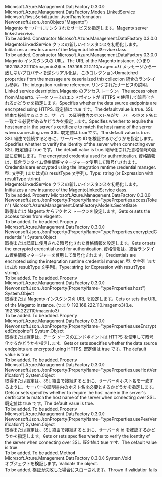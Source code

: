 <Type Name="MagentoLinkedService" FullName="Microsoft.Azure.Management.DataFactory.Models.MagentoLinkedService">
  <TypeSignature Language="C#" Value="public class MagentoLinkedService : Microsoft.Azure.Management.DataFactory.Models.LinkedService" />
  <TypeSignature Language="ILAsm" Value=".class public auto ansi beforefieldinit MagentoLinkedService extends Microsoft.Azure.Management.DataFactory.Models.LinkedService" />
  <TypeSignature Language="DocId" Value="T:Microsoft.Azure.Management.DataFactory.Models.MagentoLinkedService" />
  <TypeSignature Language="VB.NET" Value="Public Class MagentoLinkedService&#xA;Inherits LinkedService" />
  <TypeSignature Language="F#" Value="type MagentoLinkedService = class&#xA;    inherit LinkedService" />
  <AssemblyInfo>
    <AssemblyName>Microsoft.Azure.Management.DataFactory</AssemblyName>
    <AssemblyVersion>0.3.0.0</AssemblyVersion>
  </AssemblyInfo>
  <Base>
    <BaseTypeName>Microsoft.Azure.Management.DataFactory.Models.LinkedService</BaseTypeName>
  </Base>
  <Interfaces />
  <Attributes>
    <Attribute>
      <AttributeName>Microsoft.Rest.Serialization.JsonTransformation</AttributeName>
    </Attribute>
    <Attribute>
      <AttributeName>Newtonsoft.Json.JsonObject("Magento")</AttributeName>
    </Attribute>
  </Attributes>
  <Docs>
    <summary>
            <span data-ttu-id="daa4f-101">Magento サーバーにリンクされたサービスを指定します。</span><span class="sxs-lookup"><span data-stu-id="daa4f-101">Magento server linked service.</span></span>
            </summary>
    <remarks>To be added.</remarks>
  </Docs>
  <Members>
    <Member MemberName=".ctor">
      <MemberSignature Language="C#" Value="public MagentoLinkedService ();" />
      <MemberSignature Language="ILAsm" Value=".method public hidebysig specialname rtspecialname instance void .ctor() cil managed" />
      <MemberSignature Language="DocId" Value="M:Microsoft.Azure.Management.DataFactory.Models.MagentoLinkedService.#ctor" />
      <MemberSignature Language="VB.NET" Value="Public Sub New ()" />
      <MemberType>Constructor</MemberType>
      <AssemblyInfo>
        <AssemblyName>Microsoft.Azure.Management.DataFactory</AssemblyName>
        <AssemblyVersion>0.3.0.0</AssemblyVersion>
      </AssemblyInfo>
      <Parameters />
      <Docs>
        <summary>
            <span data-ttu-id="daa4f-102">MagentoLinkedService クラスの新しいインスタンスを初期化します。</span><span class="sxs-lookup"><span data-stu-id="daa4f-102">Initializes a new instance of the MagentoLinkedService class.</span></span>
            </summary>
        <remarks>To be added.</remarks>
      </Docs>
    </Member>
    <Member MemberName=".ctor">
      <MemberSignature Language="C#" Value="public MagentoLinkedService (object host, System.Collections.Generic.IDictionary&lt;string,object&gt; additionalProperties = null, Microsoft.Azure.Management.DataFactory.Models.IntegrationRuntimeReference connectVia = null, string description = null, Microsoft.Azure.Management.DataFactory.Models.SecretBase accessToken = null, object useEncryptedEndpoints = null, object useHostVerification = null, object usePeerVerification = null, object encryptedCredential = null);" />
      <MemberSignature Language="ILAsm" Value=".method public hidebysig specialname rtspecialname instance void .ctor(object host, class System.Collections.Generic.IDictionary`2&lt;string, object&gt; additionalProperties, class Microsoft.Azure.Management.DataFactory.Models.IntegrationRuntimeReference connectVia, string description, class Microsoft.Azure.Management.DataFactory.Models.SecretBase accessToken, object useEncryptedEndpoints, object useHostVerification, object usePeerVerification, object encryptedCredential) cil managed" />
      <MemberSignature Language="DocId" Value="M:Microsoft.Azure.Management.DataFactory.Models.MagentoLinkedService.#ctor(System.Object,System.Collections.Generic.IDictionary{System.String,System.Object},Microsoft.Azure.Management.DataFactory.Models.IntegrationRuntimeReference,System.String,Microsoft.Azure.Management.DataFactory.Models.SecretBase,System.Object,System.Object,System.Object,System.Object)" />
      <MemberSignature Language="VB.NET" Value="Public Sub New (host As Object, Optional additionalProperties As IDictionary(Of String, Object) = null, Optional connectVia As IntegrationRuntimeReference = null, Optional description As String = null, Optional accessToken As SecretBase = null, Optional useEncryptedEndpoints As Object = null, Optional useHostVerification As Object = null, Optional usePeerVerification As Object = null, Optional encryptedCredential As Object = null)" />
      <MemberSignature Language="F#" Value="new Microsoft.Azure.Management.DataFactory.Models.MagentoLinkedService : obj * System.Collections.Generic.IDictionary&lt;string, obj&gt; * Microsoft.Azure.Management.DataFactory.Models.IntegrationRuntimeReference * string * Microsoft.Azure.Management.DataFactory.Models.SecretBase * obj * obj * obj * obj -&gt; Microsoft.Azure.Management.DataFactory.Models.MagentoLinkedService" Usage="new Microsoft.Azure.Management.DataFactory.Models.MagentoLinkedService (host, additionalProperties, connectVia, description, accessToken, useEncryptedEndpoints, useHostVerification, usePeerVerification, encryptedCredential)" />
      <MemberType>Constructor</MemberType>
      <AssemblyInfo>
        <AssemblyName>Microsoft.Azure.Management.DataFactory</AssemblyName>
        <AssemblyVersion>0.3.0.0</AssemblyVersion>
      </AssemblyInfo>
      <Parameters>
        <Parameter Name="host" Type="System.Object" />
        <Parameter Name="additionalProperties" Type="System.Collections.Generic.IDictionary&lt;System.String,System.Object&gt;" />
        <Parameter Name="connectVia" Type="Microsoft.Azure.Management.DataFactory.Models.IntegrationRuntimeReference" />
        <Parameter Name="description" Type="System.String" />
        <Parameter Name="accessToken" Type="Microsoft.Azure.Management.DataFactory.Models.SecretBase" />
        <Parameter Name="useEncryptedEndpoints" Type="System.Object" />
        <Parameter Name="useHostVerification" Type="System.Object" />
        <Parameter Name="usePeerVerification" Type="System.Object" />
        <Parameter Name="encryptedCredential" Type="System.Object" />
      </Parameters>
      <Docs>
        <param name="host"><span data-ttu-id="daa4f-103">Magento インスタンスの URL。</span><span class="sxs-lookup"><span data-stu-id="daa4f-103">The URL of the Magento instance.</span></span> <span data-ttu-id="daa4f-104">(つまり 192.168.222.110/magento3)</span><span class="sxs-lookup"><span data-stu-id="daa4f-104">(i.e. 192.168.222.110/magento3)</span></span></param>
        <param name="additionalProperties"><span data-ttu-id="daa4f-105">メッセージから一致しないプロパティを逆シリアル化は、このコレクション</span><span class="sxs-lookup"><span data-stu-id="daa4f-105">Unmatched properties from the message are deserialized this collection</span></span></param>
        <param name="connectVia"><span data-ttu-id="daa4f-106">統合のランタイム参照。</span><span class="sxs-lookup"><span data-stu-id="daa4f-106">The integration runtime reference.</span></span></param>
        <param name="description"><span data-ttu-id="daa4f-107">リンクされたサービスの説明。</span><span class="sxs-lookup"><span data-stu-id="daa4f-107">Linked service description.</span></span></param>
        <param name="accessToken"><span data-ttu-id="daa4f-108">Magento のアクセス トークン。</span><span class="sxs-lookup"><span data-stu-id="daa4f-108">The access token from Magento.</span></span></param>
        <param name="useEncryptedEndpoints"><span data-ttu-id="daa4f-109">データ ソースのエンドポイントが HTTPS を使用して暗号化されるかどうかを指定します。</span><span class="sxs-lookup"><span data-stu-id="daa4f-109">Specifies whether the data source endpoints are encrypted using HTTPS.</span></span> <span data-ttu-id="daa4f-110">既定値は true です。</span><span class="sxs-lookup"><span data-stu-id="daa4f-110">The default value is true.</span></span></param>
        <param name="useHostVerification"><span data-ttu-id="daa4f-111">SSL 経由で接続するときに、サーバーの証明書内のホスト名がサーバーのホスト名と一致する必要があるかどうかを指定します。</span><span class="sxs-lookup"><span data-stu-id="daa4f-111">Specifies whether to require the host name in the server's certificate to match the host name of the server when connecting over SSL.</span></span> <span data-ttu-id="daa4f-112">既定値は true です。</span><span class="sxs-lookup"><span data-stu-id="daa4f-112">The default value is true.</span></span></param>
        <param name="usePeerVerification"><span data-ttu-id="daa4f-113">SSL 経由で接続するときに、サーバーの ID を検証するかどうかを指定します。</span><span class="sxs-lookup"><span data-stu-id="daa4f-113">Specifies whether to verify the identity of the server when connecting over SSL.</span></span> <span data-ttu-id="daa4f-114">既定値は true です。</span><span class="sxs-lookup"><span data-stu-id="daa4f-114">The default value is true.</span></span></param>
        <param name="encryptedCredential"><span data-ttu-id="daa4f-115">暗号化された資格情報の認証に使用します。</span><span class="sxs-lookup"><span data-stu-id="daa4f-115">The encrypted credential used for authentication.</span></span> <span data-ttu-id="daa4f-116">資格情報は、統合ランタイム資格情報マネージャーを使用して暗号化されます。</span><span class="sxs-lookup"><span data-stu-id="daa4f-116">Credentials are encrypted using the integration runtime credential manager.</span></span> <span data-ttu-id="daa4f-117">型: 文字列 (または式の resultType 文字列)。</span><span class="sxs-lookup"><span data-stu-id="daa4f-117">Type: string (or Expression with resultType string).</span></span></param>
        <summary>
            <span data-ttu-id="daa4f-118">MagentoLinkedService クラスの新しいインスタンスを初期化します。</span><span class="sxs-lookup"><span data-stu-id="daa4f-118">Initializes a new instance of the MagentoLinkedService class.</span></span>
            </summary>
        <remarks>To be added.</remarks>
      </Docs>
    </Member>
    <Member MemberName="AccessToken">
      <MemberSignature Language="C#" Value="public Microsoft.Azure.Management.DataFactory.Models.SecretBase AccessToken { get; set; }" />
      <MemberSignature Language="ILAsm" Value=".property instance class Microsoft.Azure.Management.DataFactory.Models.SecretBase AccessToken" />
      <MemberSignature Language="DocId" Value="P:Microsoft.Azure.Management.DataFactory.Models.MagentoLinkedService.AccessToken" />
      <MemberSignature Language="VB.NET" Value="Public Property AccessToken As SecretBase" />
      <MemberSignature Language="F#" Value="member this.AccessToken : Microsoft.Azure.Management.DataFactory.Models.SecretBase with get, set" Usage="Microsoft.Azure.Management.DataFactory.Models.MagentoLinkedService.AccessToken" />
      <MemberType>Property</MemberType>
      <AssemblyInfo>
        <AssemblyName>Microsoft.Azure.Management.DataFactory</AssemblyName>
        <AssemblyVersion>0.3.0.0</AssemblyVersion>
      </AssemblyInfo>
      <Attributes>
        <Attribute>
          <AttributeName>Newtonsoft.Json.JsonProperty(PropertyName="typeProperties.accessToken")</AttributeName>
        </Attribute>
      </Attributes>
      <ReturnValue>
        <ReturnType>Microsoft.Azure.Management.DataFactory.Models.SecretBase</ReturnType>
      </ReturnValue>
      <Docs>
        <summary>
            <span data-ttu-id="daa4f-119">取得または Magento からアクセス トークンを設定します。</span><span class="sxs-lookup"><span data-stu-id="daa4f-119">Gets or sets the access token from Magento.</span></span>
            </summary>
        <value>To be added.</value>
        <remarks>To be added.</remarks>
      </Docs>
    </Member>
    <Member MemberName="EncryptedCredential">
      <MemberSignature Language="C#" Value="public object EncryptedCredential { get; set; }" />
      <MemberSignature Language="ILAsm" Value=".property instance object EncryptedCredential" />
      <MemberSignature Language="DocId" Value="P:Microsoft.Azure.Management.DataFactory.Models.MagentoLinkedService.EncryptedCredential" />
      <MemberSignature Language="VB.NET" Value="Public Property EncryptedCredential As Object" />
      <MemberSignature Language="F#" Value="member this.EncryptedCredential : obj with get, set" Usage="Microsoft.Azure.Management.DataFactory.Models.MagentoLinkedService.EncryptedCredential" />
      <MemberType>Property</MemberType>
      <AssemblyInfo>
        <AssemblyName>Microsoft.Azure.Management.DataFactory</AssemblyName>
        <AssemblyVersion>0.3.0.0</AssemblyVersion>
      </AssemblyInfo>
      <Attributes>
        <Attribute>
          <AttributeName>Newtonsoft.Json.JsonProperty(PropertyName="typeProperties.encryptedCredential")</AttributeName>
        </Attribute>
      </Attributes>
      <ReturnValue>
        <ReturnType>System.Object</ReturnType>
      </ReturnValue>
      <Docs>
        <summary>
            <span data-ttu-id="daa4f-120">取得または認証に使用される暗号化された資格情報を設定します。</span><span class="sxs-lookup"><span data-stu-id="daa4f-120">Gets or sets the encrypted credential used for authentication.</span></span>
            <span data-ttu-id="daa4f-121">資格情報は、統合ランタイム資格情報マネージャーを使用して暗号化されます。</span><span class="sxs-lookup"><span data-stu-id="daa4f-121">Credentials are encrypted using the integration runtime credential manager.</span></span> <span data-ttu-id="daa4f-122">型: 文字列 (または式の resultType 文字列)。</span><span class="sxs-lookup"><span data-stu-id="daa4f-122">Type: string (or Expression with resultType string).</span></span>
            </summary>
        <value>To be added.</value>
        <remarks>To be added.</remarks>
      </Docs>
    </Member>
    <Member MemberName="Host">
      <MemberSignature Language="C#" Value="public object Host { get; set; }" />
      <MemberSignature Language="ILAsm" Value=".property instance object Host" />
      <MemberSignature Language="DocId" Value="P:Microsoft.Azure.Management.DataFactory.Models.MagentoLinkedService.Host" />
      <MemberSignature Language="VB.NET" Value="Public Property Host As Object" />
      <MemberSignature Language="F#" Value="member this.Host : obj with get, set" Usage="Microsoft.Azure.Management.DataFactory.Models.MagentoLinkedService.Host" />
      <MemberType>Property</MemberType>
      <AssemblyInfo>
        <AssemblyName>Microsoft.Azure.Management.DataFactory</AssemblyName>
        <AssemblyVersion>0.3.0.0</AssemblyVersion>
      </AssemblyInfo>
      <Attributes>
        <Attribute>
          <AttributeName>Newtonsoft.Json.JsonProperty(PropertyName="typeProperties.host")</AttributeName>
        </Attribute>
      </Attributes>
      <ReturnValue>
        <ReturnType>System.Object</ReturnType>
      </ReturnValue>
      <Docs>
        <summary>
            <span data-ttu-id="daa4f-123">取得または Magento インスタンスの URL を設定します。</span><span class="sxs-lookup"><span data-stu-id="daa4f-123">Gets or sets the URL of the Magento instance.</span></span> <span data-ttu-id="daa4f-124">(つまり 192.168.222.110/magento3)</span><span class="sxs-lookup"><span data-stu-id="daa4f-124">(i.e. 192.168.222.110/magento3)</span></span>
            </summary>
        <value>To be added.</value>
        <remarks>To be added.</remarks>
      </Docs>
    </Member>
    <Member MemberName="UseEncryptedEndpoints">
      <MemberSignature Language="C#" Value="public object UseEncryptedEndpoints { get; set; }" />
      <MemberSignature Language="ILAsm" Value=".property instance object UseEncryptedEndpoints" />
      <MemberSignature Language="DocId" Value="P:Microsoft.Azure.Management.DataFactory.Models.MagentoLinkedService.UseEncryptedEndpoints" />
      <MemberSignature Language="VB.NET" Value="Public Property UseEncryptedEndpoints As Object" />
      <MemberSignature Language="F#" Value="member this.UseEncryptedEndpoints : obj with get, set" Usage="Microsoft.Azure.Management.DataFactory.Models.MagentoLinkedService.UseEncryptedEndpoints" />
      <MemberType>Property</MemberType>
      <AssemblyInfo>
        <AssemblyName>Microsoft.Azure.Management.DataFactory</AssemblyName>
        <AssemblyVersion>0.3.0.0</AssemblyVersion>
      </AssemblyInfo>
      <Attributes>
        <Attribute>
          <AttributeName>Newtonsoft.Json.JsonProperty(PropertyName="typeProperties.useEncryptedEndpoints")</AttributeName>
        </Attribute>
      </Attributes>
      <ReturnValue>
        <ReturnType>System.Object</ReturnType>
      </ReturnValue>
      <Docs>
        <summary>
            <span data-ttu-id="daa4f-125">取得または設定は、データ ソースのエンドポイントは HTTPS を使用して暗号化するかどうかを指定します。</span><span class="sxs-lookup"><span data-stu-id="daa4f-125">Gets or sets specifies whether the data source endpoints are encrypted using HTTPS.</span></span> <span data-ttu-id="daa4f-126">既定値は true です。</span><span class="sxs-lookup"><span data-stu-id="daa4f-126">The default value is true.</span></span>
            </summary>
        <value>To be added.</value>
        <remarks>To be added.</remarks>
      </Docs>
    </Member>
    <Member MemberName="UseHostVerification">
      <MemberSignature Language="C#" Value="public object UseHostVerification { get; set; }" />
      <MemberSignature Language="ILAsm" Value=".property instance object UseHostVerification" />
      <MemberSignature Language="DocId" Value="P:Microsoft.Azure.Management.DataFactory.Models.MagentoLinkedService.UseHostVerification" />
      <MemberSignature Language="VB.NET" Value="Public Property UseHostVerification As Object" />
      <MemberSignature Language="F#" Value="member this.UseHostVerification : obj with get, set" Usage="Microsoft.Azure.Management.DataFactory.Models.MagentoLinkedService.UseHostVerification" />
      <MemberType>Property</MemberType>
      <AssemblyInfo>
        <AssemblyName>Microsoft.Azure.Management.DataFactory</AssemblyName>
        <AssemblyVersion>0.3.0.0</AssemblyVersion>
      </AssemblyInfo>
      <Attributes>
        <Attribute>
          <AttributeName>Newtonsoft.Json.JsonProperty(PropertyName="typeProperties.useHostVerification")</AttributeName>
        </Attribute>
      </Attributes>
      <ReturnValue>
        <ReturnType>System.Object</ReturnType>
      </ReturnValue>
      <Docs>
        <summary>
            <span data-ttu-id="daa4f-127">取得または設定は、SSL 経由で接続するときに、サーバーのホスト名を一致するように、サーバーの証明書内のホスト名を必要とするかどうかを指定します。</span><span class="sxs-lookup"><span data-stu-id="daa4f-127">Gets or sets specifies whether to require the host name in the server's certificate to match the host name of the server when connecting over SSL.</span></span> <span data-ttu-id="daa4f-128">既定値は true です。</span><span class="sxs-lookup"><span data-stu-id="daa4f-128">The default value is true.</span></span>
            </summary>
        <value>To be added.</value>
        <remarks>To be added.</remarks>
      </Docs>
    </Member>
    <Member MemberName="UsePeerVerification">
      <MemberSignature Language="C#" Value="public object UsePeerVerification { get; set; }" />
      <MemberSignature Language="ILAsm" Value=".property instance object UsePeerVerification" />
      <MemberSignature Language="DocId" Value="P:Microsoft.Azure.Management.DataFactory.Models.MagentoLinkedService.UsePeerVerification" />
      <MemberSignature Language="VB.NET" Value="Public Property UsePeerVerification As Object" />
      <MemberSignature Language="F#" Value="member this.UsePeerVerification : obj with get, set" Usage="Microsoft.Azure.Management.DataFactory.Models.MagentoLinkedService.UsePeerVerification" />
      <MemberType>Property</MemberType>
      <AssemblyInfo>
        <AssemblyName>Microsoft.Azure.Management.DataFactory</AssemblyName>
        <AssemblyVersion>0.3.0.0</AssemblyVersion>
      </AssemblyInfo>
      <Attributes>
        <Attribute>
          <AttributeName>Newtonsoft.Json.JsonProperty(PropertyName="typeProperties.usePeerVerification")</AttributeName>
        </Attribute>
      </Attributes>
      <ReturnValue>
        <ReturnType>System.Object</ReturnType>
      </ReturnValue>
      <Docs>
        <summary>
            <span data-ttu-id="daa4f-129">取得または設定は、SSL 経由で接続するときに、サーバーの id を確認するかどうかを指定します。</span><span class="sxs-lookup"><span data-stu-id="daa4f-129">Gets or sets specifies whether to verify the identity of the server when connecting over SSL.</span></span> <span data-ttu-id="daa4f-130">既定値は true です。</span><span class="sxs-lookup"><span data-stu-id="daa4f-130">The default value is true.</span></span>
            </summary>
        <value>To be added.</value>
        <remarks>To be added.</remarks>
      </Docs>
    </Member>
    <Member MemberName="Validate">
      <MemberSignature Language="C#" Value="public override void Validate ();" />
      <MemberSignature Language="ILAsm" Value=".method public hidebysig virtual instance void Validate() cil managed" />
      <MemberSignature Language="DocId" Value="M:Microsoft.Azure.Management.DataFactory.Models.MagentoLinkedService.Validate" />
      <MemberSignature Language="VB.NET" Value="Public Overrides Sub Validate ()" />
      <MemberSignature Language="F#" Value="override this.Validate : unit -&gt; unit" Usage="magentoLinkedService.Validate " />
      <MemberType>Method</MemberType>
      <AssemblyInfo>
        <AssemblyName>Microsoft.Azure.Management.DataFactory</AssemblyName>
        <AssemblyVersion>0.3.0.0</AssemblyVersion>
      </AssemblyInfo>
      <ReturnValue>
        <ReturnType>System.Void</ReturnType>
      </ReturnValue>
      <Parameters />
      <Docs>
        <summary>
            <span data-ttu-id="daa4f-131">オブジェクトを検証します。</span><span class="sxs-lookup"><span data-stu-id="daa4f-131">Validate the object.</span></span>
            </summary>
        <remarks>To be added.</remarks>
        <exception cref="T:Microsoft.Rest.ValidationException">
            <span data-ttu-id="daa4f-132">検証が失敗した場合にスローされます。</span><span class="sxs-lookup"><span data-stu-id="daa4f-132">Thrown if validation fails</span></span>
            </exception>
      </Docs>
    </Member>
  </Members>
</Type>